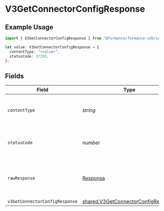 # V3GetConnectorConfigResponse

## Example Usage

```typescript
import { V3GetConnectorConfigResponse } from "@formance/formance-sdk/sdk/models/operations";

let value: V3GetConnectorConfigResponse = {
  contentType: "<value>",
  statusCode: 37350,
};
```

## Fields

| Field                                                                                             | Type                                                                                              | Required                                                                                          | Description                                                                                       |
| ------------------------------------------------------------------------------------------------- | ------------------------------------------------------------------------------------------------- | ------------------------------------------------------------------------------------------------- | ------------------------------------------------------------------------------------------------- |
| `contentType`                                                                                     | *string*                                                                                          | :heavy_check_mark:                                                                                | HTTP response content type for this operation                                                     |
| `statusCode`                                                                                      | *number*                                                                                          | :heavy_check_mark:                                                                                | HTTP response status code for this operation                                                      |
| `rawResponse`                                                                                     | [Response](https://developer.mozilla.org/en-US/docs/Web/API/Response)                             | :heavy_check_mark:                                                                                | Raw HTTP response; suitable for custom response parsing                                           |
| `v3GetConnectorConfigResponse`                                                                    | [shared.V3GetConnectorConfigResponse](../../../sdk/models/shared/v3getconnectorconfigresponse.md) | :heavy_minus_sign:                                                                                | OK                                                                                                |